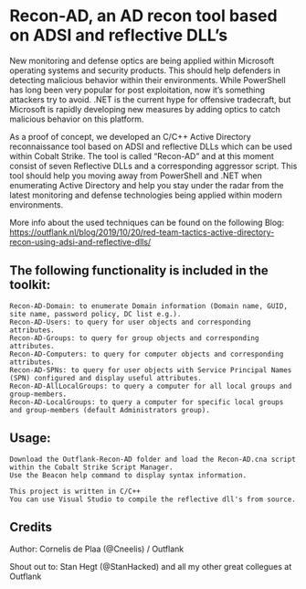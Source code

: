 # Recon-AD, an AD recon tool based on ADSI and reflective DLL’s
New monitoring and defense optics are being applied within Microsoft operating systems and security products. This should help defenders in detecting malicious behavior within their environments. While PowerShell has long been very popular for post exploitation, now it’s something attackers try to avoid. .NET is the current hype for offensive tradecraft, but Microsoft is rapidly developing new measures by adding optics to catch malicious behavior on this platform. 

As a proof of concept, we developed an C/C++ Active Directory reconnaissance tool based on ADSI and reflective DLLs which can be used within Cobalt Strike. The tool is called “Recon-AD” and at this moment consist of seven Reflective DLLs and a corresponding aggressor script. This tool should help you moving away from PowerShell and .NET when enumerating Active Directory and help you stay under the radar from the latest monitoring and defense technologies being applied within modern environments.

More info about the used techniques can be found on the following Blog: 
https://outflank.nl/blog/2019/10/20/red-team-tactics-active-directory-recon-using-adsi-and-reflective-dlls/

## The following functionality is included in the toolkit:

```
Recon-AD-Domain: to enumerate Domain information (Domain name, GUID, site name, password policy, DC list e.g.).
Recon-AD-Users: to query for user objects and corresponding attributes.
Recon-AD-Groups: to query for group objects and corresponding attributes.
Recon-AD-Computers: to query for computer objects and corresponding attributes.
Recon-AD-SPNs: to query for user objects with Service Principal Names (SPN) configured and display useful attributes.
Recon-AD-AllLocalGroups: to query a computer for all local groups and group-members.
Recon-AD-LocalGroups: to query a computer for specific local groups and group-members (default Administrators group).
```

## Usage:

```
Download the Outflank-Recon-AD folder and load the Recon-AD.cna script within the Cobalt Strike Script Manager.
Use the Beacon help command to display syntax information.
```

```
This project is written in C/C++
You can use Visual Studio to compile the reflective dll's from source.
```

## Credits
Author: Cornelis de Plaa (@Cneelis) / Outflank

Shout out to: Stan Hegt (@StanHacked) and all my other great collegues at Outflank